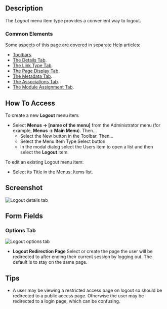 <!-- Filename: Help4.x:Menu_Item:_Logout / Display title: Logout -->

## Description

The *Logout* menu item type provides a convenient way to logout.

### Common Elements

Some aspects of this page are covered in separate Help articles:

* [Toolbars](jdocmanual?article=help/common-elements/toolbars).
* [The Details Tab](jdocmanual?article=help/menu-items-common/menu-item-details).
* [The Link Type Tab](jdocmanual?article=help/menu-items-common/menu-item-link-type).
* [The Page Display Tab](jdocmanual?article=help/menu-items-common/menu-item-page-display).
* [The Metadata Tab](jdocmanual?article=help/menu-items-common/menu-item-metadata).
* [The Associations Tab](jdocmanual?article=help/common-elements/edit-associations).
* [The Module Assignment Tab](jdocmanual?article=help/menu-items-common/menu-item-module-assignment).

## How To Access

To create a new **Logout** menu item:

- Select **Menus → \[name of the menu\]** from the Administrator
  menu (for example, **Menus → Main Menu**). Then...
  - Select the New button in the Toolbar. Then...
  - Select the Menu Item Type Select button.
  - In the modal dialog select the Users item to open a list and then
    select the **Logout** item.

To edit an existing Logout menu item:

- Select its Title in the Menus: Items list.

## Screenshot

![Logout details tab](../../../en/images/menu-items/users-logout-details-tab.png)

## Form Fields

### Options Tab

![Logout options tab](../../../en/images/menu-items/users-logout-options-tab.png)

- **Logout Redirection Page** Select or create the page the user will be 
  redirected to after ending their current session by logging out. The default 
  is to stay on the same page. 

## Tips

- A user may be viewing a restricted access page on logout so should be 
  redirected to a public access page. Otherwise the user may be redirected
  to a login page, which can be confusing.
